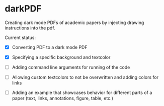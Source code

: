 # darkPDF
Creating dark mode PDFs of academic papers by injecting drawing instructions into the pdf. 

Current status:
- [x] Converting PDF to a dark mode PDF
- [x] Specifying a specific background and textcolor
- [ ] Adding command line arguments for running of the code
- [ ] Allowing custom textcolors to not be overwritten and adding colors for links
- [ ] Adding an example that showcases behavior for different parts of a paper (text, links, annotations, figure, table, etc.)
 
